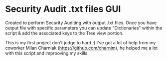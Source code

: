 # Security Audit .txt files GUI

Created to perform Security Auditing with output .txt files.
Once you have output file with specific parameters you can update "Dictionaries" within the script & add the associated keys to the Tree view portion.

This is my first project don't judge to hard ;)
I've got a lot of help from my coworker Milan Charniak (https://github.com/charnim), he helped me a lot with this script and improoving my skills.
